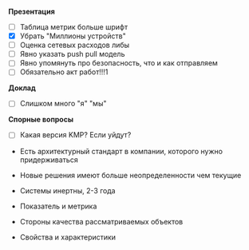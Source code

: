**Презентация**
- [ ] Таблица метрик больше шрифт
- [x] Убрать "Миллионы устройств"
- [ ] Оценка сетевых расходов либы
- [ ] Явно указать push pull модель
- [ ] Явно упомянуть про безопасность, что и как отправляем
- [ ] Обязательно акт работ!!!1

**Доклад**
- [ ] Слишком много "я" "мы"

**Спорные вопросы**
- [ ] Какая версия KMP? Если уйдут?
- Есть архитектурный стандарт в компании, которого нужно придерживаться 
- Новые решения имеют больше неопределенности чем текущие 
- Системы инертны, 2-3 года


- Показатель и метрика
- Стороны качества рассматриваемых объектов
- Свойства и характеристики